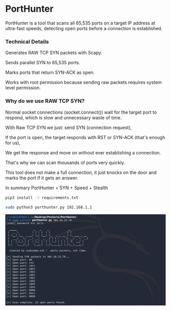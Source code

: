# PortHunter
PortHunter is a tool that scans all 65,535 ports on a target IP address at ultra-fast speeds, detecting open ports before a connection is established.

### Technical Details

Generates RAW TCP SYN packets with Scapy.

Sends parallel SYN to 65,535 ports.

Marks ports that return SYN-ACK as open.

Works with root permission because sending raw packets requires system level permission.

### Why do we use RAW TCP SYN?

Normal socket connections (socket.connect()) wait for the target port to respond, which is slow and unnecessary waste of time.

With Raw TCP SYN we just: send SYN (connection request),

If the port is open, the target responds with RST or SYN-ACK (that's enough for us),

We get the response and move on without ever establishing a connection.

That's why we can scan thousands of ports very quickly.

This tool does not make a full connection, it just knocks on the door and marks the port if it gets an answer.

In summary PortHunter = SYN + Speed ​​+ Stealth

```bash
pip3 install -r requirements.txt
```

```bash
sudo python3 porthunter.py 192.168.1.1
```

![PortHunter](porthunter.png)
